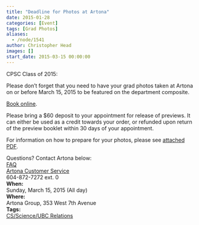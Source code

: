 ```yaml
---
title: "Deadline for Photos at Artona"
date: 2015-01-28
categories: [Event]
tags: [Grad Photos]
aliases:
  - /node/1541
author: Christopher Head
images: []
start_date: 2015-03-15 00:00:00
---
```


CPSC Class of 2015:

Please don’t forget that you need to have your grad photos taken at Artona on or before March 15, 2015 to be featured on the department composite.

[Book online](http://ubc-compsci.artona.timetrade.com/).

Please bring a $60 deposit to your appointment for release of previews. It can either be used as a credit towards your order, or refunded upon return of the preview booklet within 30 days of your appointment.

For information on how to prepare for your photos, please see [attached PDF](/files/2015-artona-info.pdf).

Questions? Contact Artona below: \
[FAQ](http://artonagroup.com/faq) \
[Artona Customer Service](mailto:csr@artonagroup.com) \
604-872-7272 ext. 0 \
**When:** \
Sunday, March 15, 2015 (All day) \
**Where:** \
Artona Group, 353 West 7th Avenue \
**Tags:** \
[CS/Science/UBC Relations](/taxonomy/term/1)
